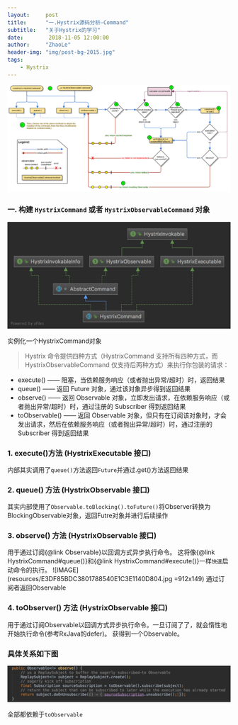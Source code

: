 ```yaml
---
layout:     post
title:      "一.Hystrix源码分析—Command"
subtitle:   "关于Hystrix的学习"
date:        2018-11-05 12:00:00
author:     "ZhaoLe"
header-img: "img/post-bg-2015.jpg"
tags:
    - Hystrix
---
```



![pic1][image-1]

### 一. 构建 `HystrixCommand` 或者 `HystrixObservableCommand` 对象

![pic2][image-2]

实例化一个HystrixCommand对象

>Hystrix 命令提供四种方式（HystrixCommand 支持所有四种方式，而 HystrixObservableCommand 仅支持后两种方式）来执行你包装的请求：

* execute() —— 阻塞，当依赖服务响应（或者抛出异常/超时）时，返回结果
* queue() —— 返回 Future 对象，通过该对象异步得到返回结果
* observe() —— 返回 Observable 对象，立即发出请求，在依赖服务响应（或者抛出异常/超时）时，通过注册的 Subscriber 得到返回结果
* toObservable() —— 返回 Observable 对象，但只有在订阅该对象时，才会发出请求，然后在依赖服务响应（或者抛出异常/超时）时，通过注册的 Subscriber 得到返回结果


### 1. execute()方法  (HystrixExecutable 接口)
内部其实调用了`queue()`方法返回`Future`并通过.get()方法返回结果

### 2. queue() 方法  (HystrixObservable 接口)
其实内部使用了`Observable.toBlocking().toFuture()`将Observer转换为BlockingObservable对象，返回Futre对象并进行后续操作

### 3. observe() 方法 (HystrixObservable 接口)
用于通过订阅{@link Observable}以回调方式异步执行命令。
这将像{@link HystrixCommand#queue()}和{@link HystrixCommand#execute()}一样`快速`启动命令的执行。
![IMAGE](resources/E3DF85BDC3801788540E1C3E1140D804.jpg =912x149)
通过订阅者返回Observable

### 4. toObserver() 方法  (HystrixObservable 接口)
用于通过订阅Observable以回调方式异步执行命令。一旦订阅了了，就会惰性地开始执行命令(参考RxJava的defer)。 获得到一个Observable。


### 具体关系如下图
![pic3][image-3]

全部都依赖于`toObservable`



[image-1]: /img/hystrix/hystrix1.jpg
[image-2]: /img/hystrix/hystrix2.png
[image-3]: /img/hystrix/hystrix3.jpg
